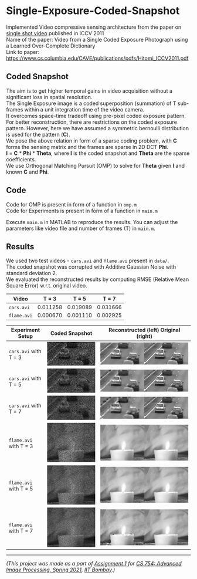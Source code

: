 # Single-Exposure-Coded-Snapshot

Implemented Video compressive sensing architecture from the paper on [single shot video](https://www.cs.columbia.edu/CAVE/projects/single_shot_video/) published in ICCV 2011  
Name of the paper: Video from a Single Coded Exposure Photograph using a Learned Over-Complete Dictionary  
Link to paper: https://www.cs.columbia.edu/CAVE/publications/pdfs/Hitomi_ICCV2011.pdf

## Coded Snapshot

The aim is to get higher temporal gains in video acquisition without a significant loss in spatial resolution.  
The Single Exposure image is a coded superposition (summation) of T sub-frames within a unit integration time of the video camera.  
It overcomes space-time tradeoff using pre-pixel coded exposure pattern.  
For better reconstruction, there are restrictions on the coded exposure pattern. However, here we have assumed a symmetric bernoulli distribution is used for the pattern (**C**).  
We pose the above relation in form of a sparse coding problem, with **C** forms the sensing matrix and the frames are sparse in 2D DCT **Phi**.  
**I** = **C** * **Phi** * **Theta**, where **I** is the coded snapshot and **Theta** are the sparse coefficients.  
We use Orthogonal Matching Pursuit (OMP) to solve for **Theta** given **I** and known **C** and **Phi**.

## Code

Code for OMP is present in form of a function in `omp.m`  
Code for Experiments is present in form of a function in `main.m`

Execute `main.m` in MATLAB to reproduce the results. You can adjust the parameters like video file and number of frames (T) in `main.m`.

## Results

We used two test videos - `cars.avi` and `flame.avi` present in `data/`.  
The coded snapshot was corrupted with Additive Gaussian Noise with standard deviation 2.  
We evaluated the reconstructed results by computing RMSE (Relative Mean Square Error) w.r.t. original video.

|    Video    |   T = 3  |   T = 5  |   T = 7  |
| ----------- | -------- | -------- | -------- |
|  `cars.avi` | 0.011258 | 0.019089 | 0.031666 |
| `flame.avi` | 0.000670 | 0.001110 | 0.002925 |

Experiment Setup | Coded Snapshot | Reconstructed (left) Original (right)
--- | --- | ---
`cars.avi` with T = 3 | ![Coded Snapshot](results/cars_3_coded_snapshot.jpg "Coded Snapshot") | ![Reconstructed (left) Original (right)](results/cars_3.gif "Reconstructed (left) Original (right)")
`cars.avi` with T = 5 | ![Coded Snapshot](results/cars_5_coded_snapshot.jpg "Coded Snapshot") | ![Reconstructed (left) Original (right)](results/cars_5.gif "Reconstructed (left) Original (right)")
`cars.avi` with T = 7 | ![Coded Snapshot](results/cars_7_coded_snapshot.jpg "Coded Snapshot") | ![Reconstructed (left) Original (right)](results/cars_7.gif "Reconstructed (left) Original (right)")
`flame.avi` with T = 3 | ![Coded Snapshot](results/flame_3_coded_snapshot.jpg "Coded Snapshot") | ![Reconstructed (left) Original (right)](results/flame_3.gif "Reconstructed (left) Original (right)")
`flame.avi` with T = 5 | ![Coded Snapshot](results/flame_5_coded_snapshot.jpg "Coded Snapshot") | ![Reconstructed (left) Original (right)](results/flame_5.gif "Reconstructed (left) Original (right)")
`flame.avi` with T = 7 | ![Coded Snapshot](results/flame_7_coded_snapshot.jpg "Coded Snapshot") | ![Reconstructed (left) Original (right)](results/flame_7.gif "Reconstructed (left) Original (right)")

---

*(This project was made as a part of [Assignment 1](https://github.com/devansh-dvj/CS754-Assignment-1) for [CS 754: Advanced Image Processing, Spring 2021](https://www.cse.iitb.ac.in/~ajitvr/CS754_Spring2021/), [IIT Bombay](https://www.iitb.ac.in/).)*
